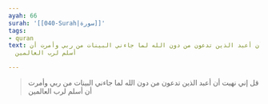 ```yaml
---
ayah: 66
surah: '[[040-Surah|سورة]]'
tags:
- quran
text: قل إني نهيت أن أعبد الذين تدعون من دون الله لما جاءني البينات من ربي وأمرت أن
  أسلم لرب العالمين

---
```

> قل إني نهيت أن أعبد الذين تدعون من دون الله لما جاءني البينات من ربي وأمرت أن أسلم لرب العالمين
